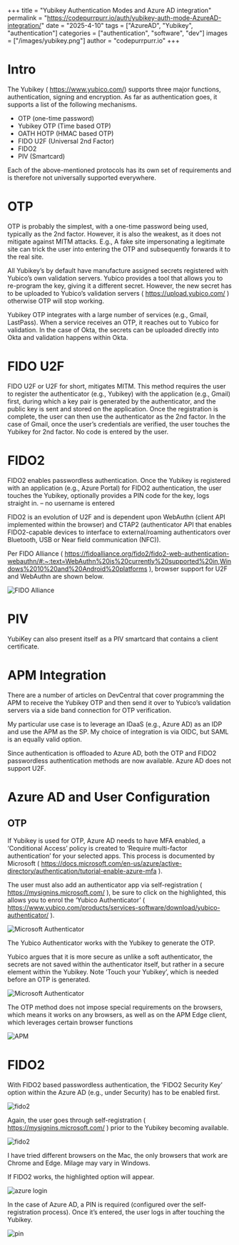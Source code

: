 +++ 
title = "Yubikey Authentication Modes and Azure AD integration"
permalink = "https://codepurrpurr.io/auth/yubikey-auth-mode-AzureAD-integration/"
date = "2025-4-10" 
tags = ["AzureAD", "Yubikey", "authentication"] 
categories = ["authentication", "software", "dev"]
images = ["/images/yubikey.png"]
author = "codepurrpurr.io"
+++

# Intro

The Yubikey ( https://www.yubico.com/) supports three major functions, authentication, signing and encryption. As far as authentication goes, it supports a list of the following mechanisms.

- OTP (one-time password)
- Yubikey OTP (Time based OTP)
- OATH HOTP (HMAC based OTP)
- FIDO U2F (Universal 2nd Factor)
- FIDO2
- PIV (Smartcard)

Each of the above-mentioned protocols has its own set of requirements and is therefore not universally supported everywhere.

# OTP

OTP is probably the simplest, with a one-time password being used, typically as the 2nd factor. However, it is also the weakest, as it does not mitigate against MITM attacks. E.g., A fake site impersonating a legitimate site can trick the user into entering the OTP and subsequently forwards it to the real site.

All Yubikey’s by default have manufacture assigned secrets registered with Yubico’s own validation servers. Yubico provides a tool that allows you to re-program the key, giving it a different secret. However, the new secret has to be uploaded to Yubico’s validation servers ( https://upload.yubico.com/ ) otherwise OTP will stop working.

Yubikey OTP integrates with a large number of services (e.g., Gmail, LastPass). When a service receives an OTP, it reaches out to Yubico for validation. In the case of Okta, the secrets can be uploaded directly into Okta and validation happens within Okta.

# FIDO U2F

FIDO U2F or U2F for short, mitigates MITM. This method requires the user to register the authenticator (e.g., Yubikey) with the application (e.g., Gmail) first, during which a key pair is generated by the authenticator, and the public key is sent and stored on the application. Once the registration is complete, the user can then use the authenticator as the 2nd factor. In the case of Gmail, once the user’s credentials are verified, the user touches the Yubikey for 2nd factor. No code is entered by the user.

# FIDO2

FIDO2 enables passwordless authentication. Once the Yubikey is registered with an application (e.g., Azure Portal) for FIDO2 authentication, the user touches the Yubikey, optionally provides a PIN code for the key, logs straight in. – no username is entered

FIDO2 is an evolution of U2F and is dependent upon WebAuthn (client API implemented within the browser) and CTAP2 (authenticator API that enables FIDO2-capable devices to interface to external/roaming authenticators over Bluetooth, USB or Near field communication (NFC)).

Per FIDO Alliance ( https://fidoalliance.org/fido2/fido2-web-authentication-webauthn/#:~:text=WebAuthn%20is%20currently%20supported%20in,Windows%2010%20and%20Android%20platforms ), browser support for U2F and WebAuthn are shown below.

![FIDO Alliance](/images/fido-browser-support.png)

# PIV

YubiKey can also present itself as a PIV smartcard that contains a client certificate.

# APM Integration

​​​​​​There are a number of articles on DevCentral that cover programming the APM to receive the Yubikey OTP and then send it over to Yubico’s validation servers via a side band connection for OTP verification.

My particular use case is to leverage an IDaaS (e.g., Azure AD) as an IDP and use the APM as the SP. My choice of integration is via OIDC, but SAML is an equally valid option.

Since authentication is offloaded to Azure AD, both the OTP and FIDO2 passwordless authentication methods are now available. Azure AD does not support U2F.

# Azure AD and User Configuration
## OTP

If Yubikey is used for OTP, Azure AD needs to have MFA enabled, a ‘Conditional Access’ policy is created to ‘Require multi-factor authentication’ for your selected apps. This process is documented by Microsoft ( https://docs.microsoft.com/en-us/azure/active-directory/authentication/tutorial-enable-azure-mfa ).

The user must also add an authenticator app via self-registration ( https://mysignins.microsoft.com/ ), be sure to click on the highlighted, this allows you to enrol the ‘Yubico Authenticator’ ( https://www.yubico.com/products/services-software/download/yubico-authenticator/ ).

![Microsoft Authenticator](/images/microsoft-authenticator.png)

The Yubico Authenticator works with the Yubikey to generate the OTP. ​​​​​​​

Yubico argues that it is more secure as unlike a soft authenticator, the secrets are not saved within the authenticator itself, but rather in a secure element within the Yubikey. Note ‘Touch your Yubikey’, which is needed before an OTP is generated.

![Microsoft Authenticator](/images/microsoft-authenticator-1.png)

The OTP method does not impose special requirements on the browsers, which means it works on any browsers, as well as on the APM Edge client, which leverages certain browser functions

![APM ](/images/apm.png)

# FIDO2

With FIDO2 based passwordless authentication, the ‘FIDO2 Security Key’ option within the Azure AD (e.g., under Security) has to be enabled first.

![fido2](/images/fido2.png)

Again, the user goes through self-registration ( https://mysignins.microsoft.com/ ) prior to the Yubikey becoming available.

![fido2](/images/fido2-1.png)

I have tried different browsers on the Mac, the only browsers that work are Chrome and Edge. Milage may vary in Windows.​​​​​​​

If FIDO2 works, the highlighted option will appear.

![azure login](/images/azure-login.png)

In the case of Azure AD, a PIN is required (configured over the self-registration process). Once it’s entered, the user logs in after touching the Yubikey.​​​​​​​​​​​​​​

![pin](/images/pin.png)







